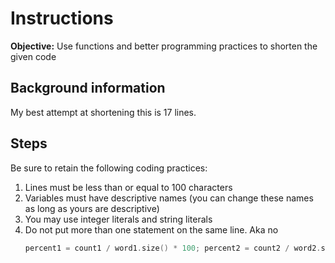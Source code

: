 # Instructions
**Objective:** Use functions and better programming practices to shorten the given code

## Background information
My best attempt at shortening this is 17 lines.
  
## Steps
Be sure to retain the following coding practices:
1. Lines must be less than or equal to 100 characters 
2. Variables must have descriptive names (you can change these names as long as yours are descriptive)
3. You may use integer literals and string literals
4. Do not put more than one statement on the same line. Aka no
    ```cpp
    percent1 = count1 / word1.size() * 100; percent2 = count2 / word2.size() * 100;
    ```